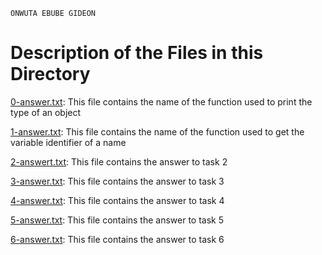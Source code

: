 ```
ONWUTA EBUBE GIDEON
```

# Description of the Files in this Directory


[0-answer.txt](./0-answer.txt): This file contains the name of the function used to print the type of an object



[1-answer.txt](./1-answer.txt): This file contains the name of the function used to get the variable identifier of a name



[2-answert.txt](./2-answer.txt): This file contains the answer to task 2



[3-answer.txt](./3-answer.txt): This file contains the answer to task 3



[4-answer.txt](./4-answer.txt): This file contains the answer to task 4



[5-answer.txt](./4-answer.txt): This file contains the answer to task 5



[6-answer.txt](./4-answer.txt): This file contains the answer to task 6
